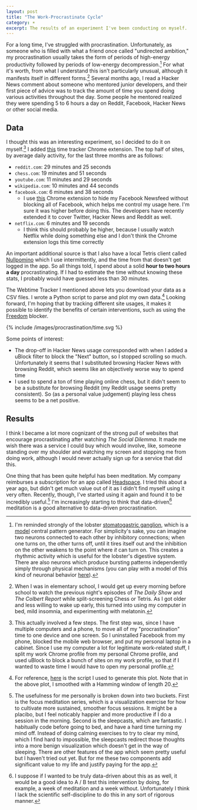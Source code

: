 ```yaml
---
layout: post
title: "The Work-Procrastinate Cycle"
category: ☀️
excerpt: The results of an experiment I've been conducting on myself.
---
```


For a long time, I've struggled with procrastination. Unfortunately, as someone who is filled with what a friend once called "undirected ambition," my procrastination usually takes the form of periods of high-energy productivity followed by periods of low-energy decompression.[^crab-ganglion] For what it's worth, from what I understand this isn't particularly unusual, although it manifests itself in different forms.[^procrastination] Several months ago, I read a Hacker News comment about someone who mentored junior developers, and their first piece of advice was to track the amount of time you spend doing various activities throughout the day. Some people he mentored realized they were spending 5 to 6 hours a day on Reddit, Facebook, Hacker News or other social media.

## Data

I thought this was an interesting experiment, so I decided to do it on myself.[^methods] I added [this][webtime-tracker] time tracker Chrome extension. The top half of sites, by average daily activity, for the last three months are as follows:

- `reddit.com`: 29 minutes and 25 seconds
- `chess.com`: 19 minutes and 51 seconds
- `youtube.com`: 11 minutes and 29 seconds
- `wikipedia.com`: 10 minutes and 44 seconds
- `facebook.com`: 6 minutes and 38 seconds
  - I use [this][newsfeed-eradicator] Chrome extension to hide my Facebook Newsfeed without blocking all of Facebook, which helps me control my usage here. I'm sure it was higher before doing this. The developers have recently extended it to cover Twitter, Hacker News and Reddit as well.
- `netflix.com`: 6 minutes and 19 seconds
  - I think this should probably be higher, because I usually watch Netflix while doing something else and I don't think the Chrome extension logs this time correctly

An important additional source is that I also have a local Tetris client called [Nullpomino][nullpomino] which I use intermittently, and the time from that doesn't get logged in the app. So all things told, I spend about a solid **hour to two hours a day** procrastinating. If I had to estimate the time without knowing these stats, I probably would have guessed less than 30 minutes.

The Webtime Tracker I mentioned above lets you download your data as a CSV files. I wrote a Python script to parse and plot my own data.[^python-script] Looking forward, I'm hoping that by tracking different site usages, it makes it possible to identify the benefits of certain interventions, such as using the [Freedom][freedom] blocker.

{% include /images/procrastination/time.svg %}

Some points of interest:

- The drop-off in Hacker News usage corresponded with when I added a uBlock filter to block the "Next" button, so I stopped scrolling so much. Unfortunately it seems that I substituted browsing Hacker News with browsing Reddit, which seems like an objectively worse way to spend time
- I used to spend a ton of time playing online chess, but it didn't seem to be a substitute for browsing Reddit (my Reddit usage seems pretty consistent). So (as a personal value judgement) playing less chess seems to be a net positive.

## Results

I think I became a lot more cognizant of the strong pull of websites that encourage procrastinating after watching *The Social Dilemma*. It made me wish there was a service I could buy which would involve, like, someone standing over my shoulder and watching my screen and stopping me from doing work, although I would never actually sign up for a service that did this.

One thing that has been quite helpful has been meditation. My company reimburses a subscription for an app called [Headspace][headspace-app]. I tried this about a year ago, but didn't get much value out of it as I didn't find myself using it very often. Recently, though, I've started using it again and found it to be incredibly useful.[^headspace] I'm increasingly starting to think that data-driven[^headspace-experiment] meditation is a good alternative to data-driven procrastination.

[^crab-ganglion]: I'm reminded strongly of the lobster [stomatogastric ganglion][lobster-ganglion], which is a [model][central-pattern-generator] central pattern generator. For simplicity's sake, you can imagine two neurons connected to each other by inhibitory connections; when one turns on, the other turns off, until it tires itself out and the inhibition on the other weakens to the point where *it* can turn on. This creates a rhythmic activity which is useful for the lobster's digestive system. There are also neurons which produce bursting patterns independently simply through physical mechanisms (you can play with a model of this kind of neuronal behavior [here][neuron-models]).

[^procrastination]: When I was in elementary school, I would get up every morning before school to watch the previous night's episodes of *The Daily Show* and *The Colbert Report* while split-screening Chess or Tetris. As I got older and less willing to wake up early, this turned into using my computer in bed, mild insomnia, and experimenting with melatonin.

[^methods]: This actually involved a few steps. The first step was, since I have multiple computers and a phone, to move all of my "procrastination" time to one device and one screen. So I uninstalled Facebook from my phone, blocked the mobile web browser, and put my personal laptop in a cabinet. Since I use my computer a lot for legitimate work-related stuff, I split my work Chrome profile from my personal Chrome profile, and used uBlock to block a bunch of sites on my work profile, so that if I wanted to waste time I would have to open my personal profile.

[^headspace]: The usefulness for me personally is broken down into two buckets. First is the focus meditation series, which is a visualization exercise for how to cultivate more sustained, smoother focus sessions. It might be a placibo, but I feel noticably happier and more productive if I do a session in the morning. Second is the sleepcasts, which are fantastic. I habitually code before going to bed, and have a hard time turning my mind off. Instead of doing calming exercises to try to clear my mind, which I find hard to impossible, the sleepcasts redirect those thoughts into a more benign visualization which doesn't get in the way of sleeping. There are other features of the app which seem pretty useful but I haven't tried out yet. But for me these two components add significant value to my life and justify paying for the app.

[^headspace-experiment]: I suppose if I wanted to be truly data-driven about this as as well, it would be a good idea to A / B test this intervention by doing, for example, a week of meditation and a week without. Unfortunately I think I lack the scientific self-discipline to do this in any sort of rigorous manner.

[^python-script]: For reference, [here][python-script] is the script I used to generate this plot. Note that in the above plot, I smoothed with a Hamming window of length 20.

[lobster-ganglion]: https://www.sciencedirect.com/topics/agricultural-and-biological-sciences/stomatogastric-ganglion
[central-pattern-generator]: https://en.wikipedia.org/wiki/Central_pattern_generator
[neuron-models]: https://lightning.bolte.cc/#/posts/neuron_models
[webtime-tracker]: https://chrome.google.com/webstore/detail/webtime-tracker/ppaojnbmmaigjmlpjaldnkgnklhicppk?hl=en
[newsfeed-eradicator]: https://chrome.google.com/webstore/detail/news-feed-eradicator-for/fjcldmjmjhkklehbacihaiopjklihlgg?hl=en
[nullpomino]: https://github.com/nullpomino/nullpomino
[headspace-app]: https://www.headspace.com/headspace-meditation-app
[freedom]: https://freedom.to/
[python-script]: https://gist.github.com/codekansas/375c4a2f1ecd26d7fc0501f418de5032
